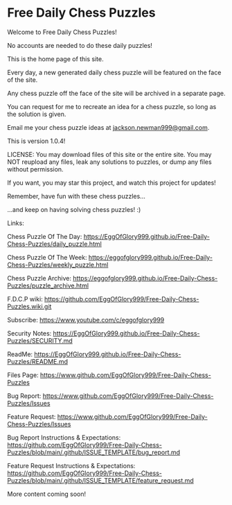 # Free Daily Chess Puzzles
Welcome to Free Daily Chess Puzzles!

No accounts are needed to do these daily puzzles!

This is the home page of this site.

Every day, a new generated daily chess puzzle will be featured on the face of the site.

Any chess puzzle off the face of the site will be archived in a separate page.

You can request for me to recreate an idea for a chess puzzle, so long as the solution is given. 

Email me your chess puzzle ideas at jackson.newman999@gmail.com.

This is version 1.0.4!

LICENSE:
You may download files of this site or the entire site.
You may NOT reupload any files, leak any solutions to puzzles, or dump any files without permission.

If you want, you may star this project, and watch this project for updates!

Remember, have fun with these chess puzzles...

...and keep on having solving chess puzzles! :)

Links:

Chess Puzzle Of The Day: https://EggOfGlory999.github.io/Free-Daily-Chess-Puzzles/daily_puzzle.html

Chess Puzzle Of The Week: https://eggofglory999.github.io/Free-Daily-Chess-Puzzles/weekly_puzzle.html

Chess Puzzle Archive: https://eggofglory999.github.io/Free-Daily-Chess-Puzzles/puzzle_archive.html

F.D.C.P wiki: https://github.com/EggOfGlory999/Free-Daily-Chess-Puzzles.wiki.git

Subscribe: https://www.youtube.com/c/eggofglory999

Security Notes: https://EggOfGlory999.github.io/Free-Daily-Chess-Puzzles/SECURITY.md

ReadMe: https://EggOfGlory999.github.io/Free-Daily-Chess-Puzzles/README.md

Files Page: https://www.github.com/EggOfGlory999/Free-Daily-Chess-Puzzles

Bug Report: https://www.github.com/EggOfGlory999/Free-Daily-Chess-Puzzles/Issues

Feature Request: https://www.github.com/EggOfGlory999/Free-Daily-Chess-Puzzles/Issues

Bug Report Instructions & Expectations: https://github.com/EggOfGlory999/Free-Daily-Chess-Puzzles/blob/main/.github/ISSUE_TEMPLATE/bug_report.md

Feature Request Instructions & Expectations: https://github.com/EggOfGlory999/Free-Daily-Chess-Puzzles/blob/main/.github/ISSUE_TEMPLATE/feature_request.md

More content coming soon!

